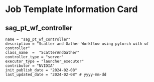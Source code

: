 # Job Template Information Card

## sag_pt_wf_controller
    name = "sag_pt_wf_controller"
    description = "Scatter and Gather Workflow using pytorch with wf controller"
    class_name  =  "ScatterAndGather"
    controller_type = "server"
    executor_type = "launcher_executor"
    contributor = "NVIDIA"
    init_publish_date = "2024-02-08"
    last_updated_date = "2024-02-08" # yyyy-mm-dd
